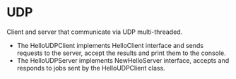 # UDP
Client and server that communicate via UDP multi-threaded.
* The HelloUDPClient implements HelloClient interface and sends requests to the server, accept the results and print them to the console.
* The HelloUDPServer implements NewHelloServer interface, accepts and responds to jobs sent by the HelloUDPClient class.